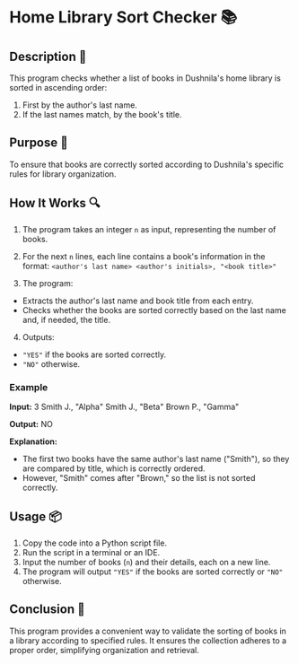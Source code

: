 # Home Library Sort Checker 📚

## Description 📝

This program checks whether a list of books in Dushnila's home library is sorted in ascending order:

1. First by the author's last name.
2. If the last names match, by the book's title.

## Purpose 🎯

To ensure that books are correctly sorted according to Dushnila's specific rules for library organization.

## How It Works 🔍

1. The program takes an integer `n` as input, representing the number of books.
2. For the next `n` lines, each line contains a book's information in the format:
   `<author's last name> <author's initials>, "<book title>"`

3. The program:

-   Extracts the author's last name and book title from each entry.
-   Checks whether the books are sorted correctly based on the last name and, if needed, the title.

4. Outputs:

-   `"YES"` if the books are sorted correctly.
-   `"NO"` otherwise.

### Example

**Input:**
3 Smith J., "Alpha"
Smith J., "Beta"
Brown P., "Gamma"

**Output:**
NO

**Explanation:**

-   The first two books have the same author's last name ("Smith"), so they are compared by title, which is correctly ordered.
-   However, "Smith" comes after "Brown," so the list is not sorted correctly.

## Usage 📦

1. Copy the code into a Python script file.
2. Run the script in a terminal or an IDE.
3. Input the number of books (`n`) and their details, each on a new line.
4. The program will output `"YES"` if the books are sorted correctly or `"NO"` otherwise.

## Conclusion 🚀

This program provides a convenient way to validate the sorting of books in a library according to specified rules. It ensures the collection adheres to a proper order, simplifying organization and retrieval.
